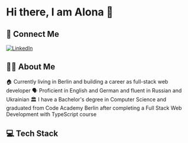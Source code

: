 # Hi there, I am Alona  👋

## 🔗 Connect Me
[![LinkedIn](https://img.shields.io/badge/LinkedIn-0077B5?style=for-the-badge&logo=linkedin&logoColor=white)](https://www.linkedin.com/in/alona-rahilevych)


## 🙍‍♀️ About Me 

🏠 Currently living in Berlin and building a career as full-stack web developer
🗣️ Proficient in English and German and fluent in Russian and Ukrainian
🏛️ I have a Bachelor's degree in Computer Science and graduated from Code Academy Berlin after completing a Full Stack Web Development with TypeScript сourse 

## 💻 Tech Stack




